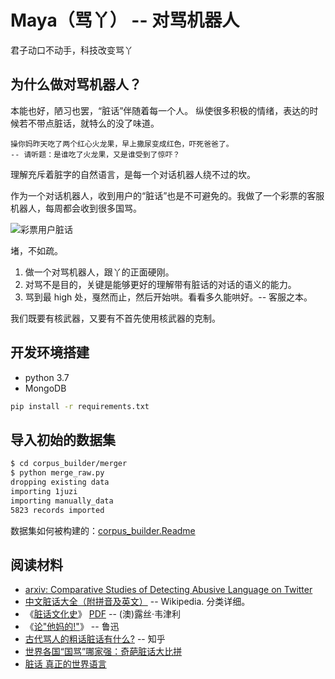 # Maya（骂丫） -- 对骂机器人

君子动口不动手，科技改变骂丫


## 为什么做对骂机器人？


本能也好，陋习也罢，“脏话”伴随着每一个人。
纵使很多积极的情绪，表达的时候若不带点脏话，就特么的没了味道。

    操你妈昨天吃了两个红心火龙果，早上撒尿变成红色，吓死爸爸了。
    -- 请听题：是谁吃了火龙果，又是谁受到了惊吓？

理解充斥着脏字的自然语言，是每一个对话机器人绕不过的坎。

作为一个对话机器人，收到用户的“脏话”也是不可避免的。我做了一个彩票的客服机器人，每周都会收到很多国骂。

![彩票用户脏话](http://images.jackon.me/2018-07-19-2191532016013_.pic.jpg)

堵，不如疏。

1. 做一个对骂机器人，跟丫的正面硬刚。
2. 对骂不是目的，关键是能够更好的理解带有脏话的对话的语义的能力。
3. 骂到最 high 处，戛然而止，然后开始哄。看看多久能哄好。-- 客服之本。

我们既要有核武器，又要有不首先使用核武器的克制。


## 开发环境搭建

- python 3.7
- MongoDB

```bash
pip install -r requirements.txt
```


## 导入初始的数据集

```bash
$ cd corpus_builder/merger
$ python merge_raw.py
dropping existing data
importing 1juzi
importing manually_data
5823 records imported
```

数据集如何被构建的：[corpus_builder.Readme](corpus_builder/README.md)

## 阅读材料

- [arxiv: Comparative Studies of Detecting Abusive Language on Twitter](https://arxiv.org/abs/1808.10245)
- [中文脏话大全（附拼音及英文）](https://en.wikipedia.org/wiki/Mandarin_Chinese_profanity) -- Wikipedia. 分类详细。
- 《[脏话文化史](https://book.douban.com/subject/2995283/)》 [PDF](https://github.com/JackonYang/maya/blob/master/references/%E8%84%8F%E8%AF%9D%E6%96%87%E5%8C%96%E5%8F%B2-(%E6%BE%B3)%E9%9C%B2%E4%B8%9D%C2%B7%E9%9F%A6%E6%B4%A5%E5%88%A9.pdf) -- (澳)露丝·韦津利
- 《[论"他妈的!"](https://baike.baidu.com/item/%E8%AE%BA%E2%80%9C%E4%BB%96%E5%A6%88%E7%9A%84%EF%BC%81%E2%80%9D)》 -- 鲁迅
- [古代骂人的粗话脏话有什么?](https://www.zhihu.com/question/50460260) -- 知乎
- [世界各国“国骂”哪家强：奇葩脏话大比拼](http://www.wenxuecity.com/news/2016/01/11/4864902.html)
- [脏话 真正的世界语言](http://www.chinanews.com/hb/2013/08-21/5190145.shtml)
